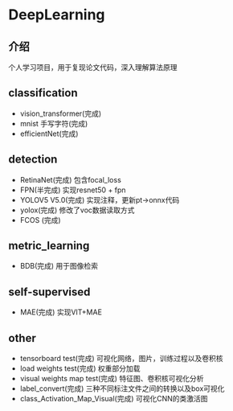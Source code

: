 # DeepLearning

## 介绍
个人学习项目，用于复现论文代码，深入理解算法原理

## classification
- vision_transformer(完成)
- mnist 手写字符(完成)
- efficientNet(完成)

## detection
- RetinaNet(完成) 包含focal_loss
- FPN(半完成) 实现resnet50 + fpn
- YOLOV5 V5.0(完成) 实现注释，更新pt->onnx代码
- yolox(完成) 修改了voc数据读取方式
- FCOS (完成)

## metric_learning
- BDB(完成) 用于图像检索

## self-supervised
- MAE(完成) 实现VIT+MAE


## other
- tensorboard test(完成) 可视化网络，图片，训练过程以及卷积核
- load weights test(完成) 权重部分加载
- visual weights map test(完成) 特征图、卷积核可视化分析
- label_convert(完成) 三种不同标注文件之间的转换以及box可视化
- class_Activation_Map_Visual(完成) 可视化CNN的类激活图
